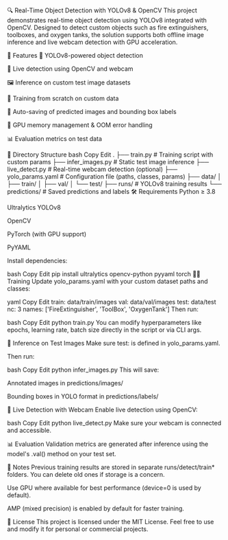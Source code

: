🔍 Real-Time Object Detection with YOLOv8 & OpenCV
This project demonstrates real-time object detection using YOLOv8 integrated with OpenCV. Designed to detect custom objects such as fire extinguishers, toolboxes, and oxygen tanks, the solution supports both offline image inference and live webcam detection with GPU acceleration.

📌 Features
🚀 YOLOv8-powered object detection

🎥 Live detection using OpenCV and webcam

🖼️ Inference on custom test image datasets

🧠 Training from scratch on custom data

💾 Auto-saving of predicted images and bounding box labels

🧼 GPU memory management & OOM error handling

📊 Evaluation metrics on test data

📁 Directory Structure
bash
Copy
Edit
.
├── train.py                 # Training script with custom params
├── infer_images.py         # Static test image inference
├── live_detect.py          # Real-time webcam detection (optional)
├── yolo_params.yaml        # Configuration file (paths, classes, params)
├── data/
│   ├── train/
│   ├── val/
│   └── test/
├── runs/                   # YOLOv8 training results
└── predictions/            # Saved predictions and labels
🛠 Requirements
Python ≥ 3.8

Ultralytics YOLOv8

OpenCV

PyTorch (with GPU support)

PyYAML

Install dependencies:

bash
Copy
Edit
pip install ultralytics opencv-python pyyaml torch
🏋️‍♂️ Training
Update yolo_params.yaml with your custom dataset paths and classes:

yaml
Copy
Edit
train: data/train/images
val: data/val/images
test: data/test
nc: 3
names: ['FireExtinguisher', 'ToolBox', 'OxygenTank']
Then run:

bash
Copy
Edit
python train.py
You can modify hyperparameters like epochs, learning rate, batch size directly in the script or via CLI args.

🧪 Inference on Test Images
Make sure test: is defined in yolo_params.yaml.

Then run:

bash
Copy
Edit
python infer_images.py
This will save:

Annotated images in predictions/images/

Bounding boxes in YOLO format in predictions/labels/

🎥 Live Detection with Webcam
Enable live detection using OpenCV:

bash
Copy
Edit
python live_detect.py
Make sure your webcam is connected and accessible.

📊 Evaluation
Validation metrics are generated after inference using the model's .val() method on your test set.

📌 Notes
Previous training results are stored in separate runs/detect/train* folders. You can delete old ones if storage is a concern.

Use GPU where available for best performance (device=0 is used by default).

AMP (mixed precision) is enabled by default for faster training.

💬 License
This project is licensed under the MIT License. Feel free to use and modify it for personal or commercial projects.
